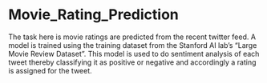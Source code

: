 Movie_Rating_Prediction
=======================
The task here is movie ratings are predicted from the recent twitter feed. A model is trained using the training dataset from the Stanford AI lab’s “Large Movie Review Dataset”. This model is used to do sentiment analysis of each tweet thereby classifying it as positive or negative and accordingly a rating is assigned for the tweet.
